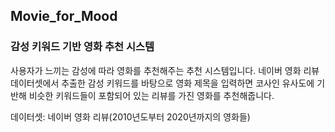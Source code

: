 ## Movie_for_Mood

### 감성 키워드 기반 영화 추천 시스템

사용자가 느끼는 감성에 따라 영화를 추천해주는 추천 시스템입니다. 네이버 영화 리뷰 데이터셋에서 추출한 감성 키워드를 바탕으로 영화 제목을 입력하면 코사인 유사도에 기반해 비슷한 키워드들이 포함되어 있는 리뷰를 가진 영화를 추천해줍니다. 

데이터셋: 네이버 영화 리뷰(2010년도부터 2020년까지의 영화들)
